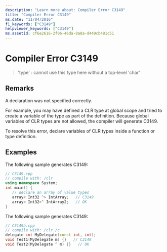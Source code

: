 ```yaml
---
description: "Learn more about: Compiler Error C3149"
title: "Compiler Error C3149"
ms.date: "11/04/2016"
f1_keywords: ["C3149"]
helpviewer_keywords: ["C3149"]
ms.assetid: cf6e2616-2f06-46da-8a8a-d449cb481c51
---
```

# Compiler Error C3149

> 'type' : cannot use this type here without a top-level 'char'

## Remarks

A declaration was not specified correctly.

For example, you may have defined a CLR type at global scope and tried to create a variable of the type as part of the definition. Because global variables of CLR types are not allowed, the compiler will generate C3149.

To resolve this error, declare variables of CLR types inside a function or type definition.

## Examples

The following sample generates C3149:

```cpp
// C3149.cpp
// compile with: /clr
using namespace System;
int main() {
   // declare an array of value types
   array< Int32 ^> IntArray;   // C3149
   array< Int32>^ IntArray2;   // OK
}
```

The following sample generates C3149:

```cpp
// C3149b.cpp
// compile with: /clr /c
delegate int MyDelegate(const int, int);
void Test1(MyDelegate m) {}   // C3149
void Test2(MyDelegate ^ m) {}   // OK
```
